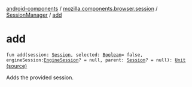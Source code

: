 [android-components](../../index.md) / [mozilla.components.browser.session](../index.md) / [SessionManager](index.md) / [add](./add.md)

# add

`fun add(session: `[`Session`](../-session/index.md)`, selected: `[`Boolean`](https://kotlinlang.org/api/latest/jvm/stdlib/kotlin/-boolean/index.html)` = false, engineSession: `[`EngineSession`](../../mozilla.components.concept.engine/-engine-session/index.md)`? = null, parent: `[`Session`](../-session/index.md)`? = null): `[`Unit`](https://kotlinlang.org/api/latest/jvm/stdlib/kotlin/-unit/index.html) [(source)](https://github.com/mozilla-mobile/android-components/blob/master/components/browser/session/src/main/java/mozilla/components/browser/session/SessionManager.kt#L85)

Adds the provided session.

